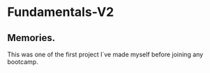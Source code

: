 # Fundamentals-V2

## Memories.
This was one of the first project I´ve made myself before joining any bootcamp.